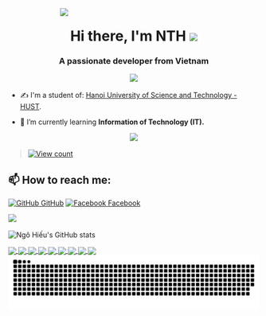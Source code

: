 <img align="right" width="400" src="https://github.githubassets.com/images/modules/profile/profile-first-repo.svg">
<h1 align="center">
  Hi there, I'm NTH
  <img src="https://media.giphy.com/media/hvRJCLFzcasrR4ia7z/giphy.gif" width="30px"/>
</h1>
<h3 align="center">A passionate developer from Vietnam </h3>
<p align="center"><img src="https://img.icons8.com/color/48/000000/vietnam-circular.png"/></p>

- ✍ I'm a student of: [Hanoi University of Science and Technology - HUST](https://www.hust.edu.vn/).

- 🌱 I’m currently learning **Information of Technology (IT).**
<p align="center" color="#36BCF7FF"><img src="https://readme-typing-svg.herokuapp.com?lines=I'm+a+Developer;I'm+a+Huster"></p>

> [![View count](https://visitcount.itsvg.in/api?id=engineer276&icon=2&color=0)](https://visitcount.itsvg.in)

## 📫 How to reach me: 

[![GitHub](https://i.stack.imgur.com/tskMh.png) GitHub](https://github.com/engineer276/) [![Facebook](https://i.imgur.com/N5R0EkH.png) Facebook](https://www.facebook.com/hieuu.nt.276/)<br> 

<img src="https://user-images.githubusercontent.com/73097560/115834477-dbab4500-a447-11eb-908a-139a6edaec5c.gif">


![Ngô Hiếu's GitHub stats](https://github-readme-stats.vercel.app/api?username=engineer276&theme=transparent&show_icons=true)

<a href="https://github.com/engineer276/ML-For-Beginners/">
  <!-- Change the `github-readme-stats.anuraghazra1.vercel.app` to `github-readme-stats.vercel.app`  -->
  <img align="center" src="https://github-readme-stats.anuraghazra1.vercel.app/api/pin/?username=engineer276&repo=ML-For-Beginners&theme=radical" />
</a>    
<a href="https://github.com/engineer276/MiniGPT-4/">
  <!-- Change the `github-readme-stats.anuraghazra1.vercel.app` to `github-readme-stats.vercel.app`  -->
  <img align="center" src="https://github-readme-stats.anuraghazra1.vercel.app/api/pin/?username=engineer276&repo=MiniGPT-4&theme=merko" />
</a>

<a href="https://github.com/engineer276/AI-For-Beginners/">
  <!-- Change the `github-readme-stats.anuraghazra1.vercel.app` to `github-readme-stats.vercel.app`  -->
  <img align="center" src="https://github-readme-stats.anuraghazra1.vercel.app/api/pin/?username=engineer276&repo=AI-For-Beginners&theme=gruvbox" />
</a>    
<a href="https://github.com/engineer276/Happy-New-Year-2023/">
  <!-- Change the `github-readme-stats.anuraghazra1.vercel.app` to `github-readme-stats.vercel.app`  -->
  <img align="center" src="https://github-readme-stats.anuraghazra1.vercel.app/api/pin/?username=engineer276&repo=Happy-New-Year-2023&theme=dark" />
</a>

<a href="https://github.com/engineer276/Basic-Assistant/">
  <!-- Change the `github-readme-stats.anuraghazra1.vercel.app` to `github-readme-stats.vercel.app`  -->
  <img align="center" src="https://github-readme-stats.anuraghazra1.vercel.app/api/pin/?username=engineer276&repo=Basic-Assistant&theme=onedark" />
</a>    
<a href="https://github.com/engineer276/Web-Dev-For-Beginners/">
  <!-- Change the `github-readme-stats.anuraghazra1.vercel.app` to `github-readme-stats.vercel.app`  -->
  <img align="center" src="https://github-readme-stats.anuraghazra1.vercel.app/api/pin/?username=engineer276&repo=Web-Dev-For-Beginners&theme=cobalt" />
</a>

<a href="https://github.com/engineer276/Attack-C-program/">
  <!-- Change the `github-readme-stats.anuraghazra1.vercel.app` to `github-readme-stats.vercel.app`  -->
  <img align="center" src="https://github-readme-stats.anuraghazra1.vercel.app/api/pin/?username=engineer276&repo=Attack-C-program&theme=synthwave" />
</a>    
<a href="https://github.com/engineer276/ML-foundations/">
  <!-- Change the `github-readme-stats.anuraghazra1.vercel.app` to `github-readme-stats.vercel.app`  -->
  <img align="center" src="https://github-readme-stats.anuraghazra1.vercel.app/api/pin/?username=engineer276&repo=ML-foundations&theme=highcontrast" />
</a>

<a href="https://github.com/engineer276/ASCII-generator/">
  <!-- Change the `github-readme-stats.anuraghazra1.vercel.app` to `github-readme-stats.vercel.app`  -->
  <img align="center" src="https://github-readme-stats.anuraghazra1.vercel.app/api/pin/?username=engineer276&repo=ASCII-generator&theme=dracula" />
</a>

<picture>
  <source media="(prefers-color-scheme: dark)" srcset="https://raw.githubusercontent.com/engineer276/engineer276/output/github-contribution-grid-snake-dark.svg">
  <source media="(prefers-color-scheme: light)" srcset="https://raw.githubusercontent.com/engineer276/engineer276/output/github-contribution-grid-snake.svg">
  <img alt="github contribution grid snake animation" src="https://raw.githubusercontent.com/engineer276/engineer276/output/github-contribution-grid-snake.svg">
</picture>
